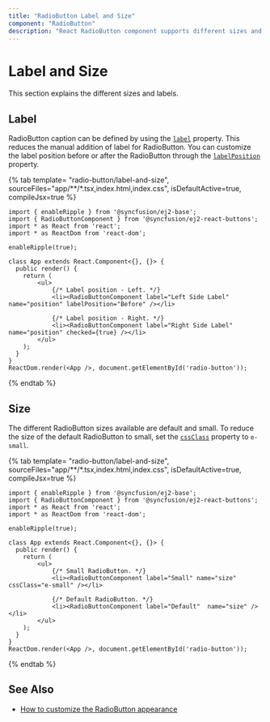 ```yaml
---
title: "RadioButton Label and Size"
component: "RadioButton"
description: "React RadioButton component supports different sizes and label."
---
```


# Label and Size

This section explains the different sizes and labels.

## Label

RadioButton caption can be defined by using the [`label`](../api/radio-button#label) property.
This reduces the manual addition of label for RadioButton. You can customize the label position before or after the RadioButton
through the [`labelPosition`](../api/radio-button#labelposition) property.

{% tab template= "radio-button/label-and-size", sourceFiles="app/**/*.tsx,index.html,index.css", isDefaultActive=true, compileJsx=true %}

```tsx
import { enableRipple } from '@syncfusion/ej2-base';
import { RadioButtonComponent } from '@syncfusion/ej2-react-buttons';
import * as React from 'react';
import * as ReactDom from 'react-dom';

enableRipple(true);

class App extends React.Component<{}, {}> {
  public render() {
    return (
        <ul>
            {/* Label position - Left. */}
            <li><RadioButtonComponent label="Left Side Label" name="position" labelPosition="Before" /></li>

            {/* Label position - Right. */}
            <li><RadioButtonComponent label="Right Side Label" name="position" checked={true} /></li>
        </ul>
    );
  }
}
ReactDom.render(<App />, document.getElementById('radio-button'));
```

{% endtab %}

## Size

The different RadioButton sizes available are default and small. To reduce the size of the default RadioButton to small,
set the [`cssClass`](../api/radio-button#cssclass) property to `e-small`.

{% tab template= "radio-button/label-and-size", sourceFiles="app/**/*.tsx,index.html,index.css", isDefaultActive=true, compileJsx=true %}

```tsx
import { enableRipple } from '@syncfusion/ej2-base';
import { RadioButtonComponent } from '@syncfusion/ej2-react-buttons';
import * as React from 'react';
import * as ReactDom from 'react-dom';

enableRipple(true);

class App extends React.Component<{}, {}> {
  public render() {
    return (
        <ul>
            {/* Small RadioButton. */}
            <li><RadioButtonComponent label="Small" name="size" cssClass="e-small" /></li>

            {/* Default RadioButton. */}
            <li><RadioButtonComponent label="Default"  name="size" /></li>
        </ul>
    );
  }
}
ReactDom.render(<App />, document.getElementById('radio-button'));
```

{% endtab %}

## See Also

* [How to customize the RadioButton appearance](./how-to/customize-radiobutton-appearance)
